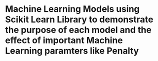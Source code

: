 # Machine Learning Models using Scikit Learn Library to demonstrate the purpose of each model and the effect of important Machine Learning paramters like Penalty
